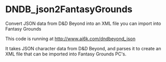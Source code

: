 # DNDB_json2FantasyGrounds
Convert JSON data from D&amp;D Beyond into an XML file you can import into Fantasy Grounds

This code is running at http://www.ai6k.com/dndbeyond_json

It takes JSON character data from D&D Beyond, and parses it to create an XML file that can be imported into Fantasy Grounds PC's.
